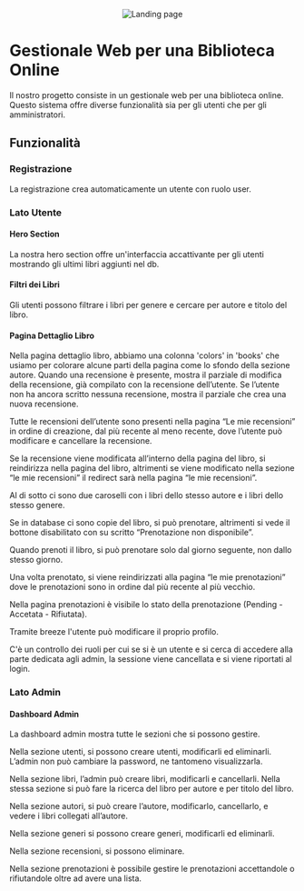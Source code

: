 <p align="center">
  <img src="https://i.postimg.cc/3xpSxpwB/chrome-WUn5b-Z9-TGr.jpg" alt="Landing page"/>
</p>

# Gestionale Web per una Biblioteca Online

Il nostro progetto consiste in un gestionale web per una biblioteca online. Questo sistema offre diverse funzionalità sia per gli utenti che per gli amministratori.

## Funzionalità

### Registrazione
La registrazione crea automaticamente un utente con ruolo user.

### Lato Utente

#### Hero Section
La nostra hero section offre un'interfaccia accattivante per gli utenti mostrando gli ultimi libri aggiunti nel db.

#### Filtri dei Libri
Gli utenti possono filtrare i libri per genere e cercare per autore e titolo del libro.

#### Pagina Dettaglio Libro
Nella pagina dettaglio libro, abbiamo una colonna 'colors' in 'books' che usiamo per colorare alcune parti della pagina come lo sfondo della sezione autore. Quando una recensione è presente, mostra il parziale di modifica della recensione, già compilato con la recensione dell’utente. Se l’utente non ha ancora scritto nessuna recensione, mostra il parziale che crea una nuova recensione.

Tutte le recensioni dell’utente sono presenti nella pagina “Le mie recensioni” in ordine di creazione, dal più recente al meno recente, dove l’utente può modificare e cancellare la recensione.

Se la recensione viene modificata all’interno della pagina del libro, si reindirizza nella pagina del libro, altrimenti se viene modificato nella sezione “le mie recensioni” il redirect sarà nella pagina “le mie recensioni”.

Al di sotto ci sono due caroselli con i libri dello stesso autore e i libri dello stesso genere.

Se in database ci sono copie del libro, si può prenotare, altrimenti si vede il bottone disabilitato con su scritto “Prenotazione non disponibile”.

Quando prenoti il libro, si può prenotare solo dal giorno seguente, non dallo stesso giorno.

Una volta prenotato, si viene reindirizzati alla pagina “le mie prenotazioni” dove le prenotazioni sono in ordine dal più recente al più vecchio.

Nella pagina prenotazioni è visibile lo stato della prenotazione (Pending - Accetata - Rifiutata).

Tramite breeze l'utente può modificare il proprio profilo.

C'è un controllo dei ruoli per cui se si è un utente e si cerca di accedere alla parte dedicata agli admin, la sessione viene cancellata e si viene riportati al login.

### Lato Admin

#### Dashboard Admin
La dashboard admin mostra tutte le sezioni che si possono gestire.

Nella sezione utenti, si possono creare utenti, modificarli ed eliminarli. L’admin non può cambiare la password, ne tantomeno visualizzarla.

Nella sezione libri, l’admin può creare libri, modificarli e cancellarli. Nella stessa sezione si può fare la ricerca del libro per autore e per titolo del libro.

Nella sezione autori, si può creare l’autore, modificarlo, cancellarlo, e vedere i libri collegati all’autore.

Nella sezione generi si possono creare generi, modificarli ed eliminarli.

Nella sezione recensioni, si possono eliminare.

Nella sezione prenotazioni è possibile gestire le prenotazioni accettandole o rifiutandole oltre ad avere una lista.
